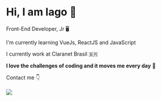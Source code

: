 # Hi, I am Iago 👋

Front-End Developer, Jr 🖥️

I'm currently learning VueJs, ReactJS and JavaScript

I currently work at Claranet Brasil 🇧🇷

<b>I love the challenges of coding and it moves me every day</b> 🧠

Contact me 👇
<br><br>
<a href="https://www.linkedin.com/in/iagovtr" alt="linkedin" target="_blank">
<img src="https://img.shields.io/badge/LinkedIn-%230077B5.svg?&style=flat-square&logo=linkedin&logoColor=white">
</a>
              
